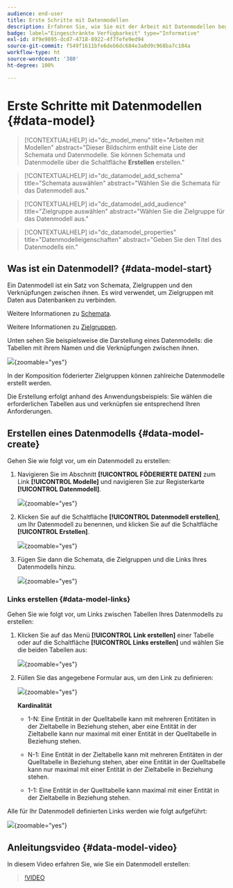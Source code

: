 ```yaml
---
audience: end-user
title: Erste Schritte mit Datenmodellen
description: Erfahren Sie, wie Sie mit der Arbeit mit Datenmodellen beginnen.
badge: label="Eingeschränkte Verfügbarkeit" type="Informative"
exl-id: 8f9e9895-dcd7-4718-8922-4f7fefe9ed94
source-git-commit: f549f1611bfe6deb6dc684e3a0d9c968ba7c184a
workflow-type: ht
source-wordcount: '380'
ht-degree: 100%

---
```


# Erste Schritte mit Datenmodellen {#data-model}

>[!CONTEXTUALHELP]
>id="dc_model_menu"
>title="Arbeiten mit Modellen"
>abstract="Dieser Bildschirm enthält eine Liste der Schemata und Datenmodelle. Sie können Schemata und Datenmodelle über die Schaltfläche **Erstellen** erstellen."

>[!CONTEXTUALHELP]
>id="dc_datamodel_add_schema"
>title="Schemata auswählen"
>abstract="Wählen Sie die Schemata für das Datenmodell aus."


>[!CONTEXTUALHELP]
>id="dc_datamodel_add_audience"
>title="Zielgruppe auswählen"
>abstract="Wählen Sie die Zielgruppe für das Datenmodell aus."

>[!CONTEXTUALHELP]
>id="dc_datamodel_properties"
>title="Datenmodelleigenschaften"
>abstract="Geben Sie den Titel des Datenmodells ein."


## Was ist ein Datenmodell? {#data-model-start}

Ein Datenmodell ist ein Satz von Schemata, Zielgruppen und den Verknüpfungen zwischen ihnen. Es wird verwendet, um Zielgruppen mit Daten aus Datenbanken zu verbinden.

Weitere Informationen zu [Schemata](../customer/schemas.md#schema-start).

Weitere Informationen zu [Zielgruppen](../start/audiences.md).

Unten sehen Sie beispielsweise die Darstellung eines Datenmodells: die Tabellen mit ihrem Namen und die Verknüpfungen zwischen ihnen.

![](assets/datamodel.png){zoomable="yes"}

In der Komposition föderierter Zielgruppen können zahlreiche Datenmodelle erstellt werden.

Die Erstellung erfolgt anhand des Anwendungsbeispiels: Sie wählen die erforderlichen Tabellen aus und verknüpfen sie entsprechend Ihren Anforderungen.

## Erstellen eines Datenmodells {#data-model-create}

Gehen Sie wie folgt vor, um ein Datenmodell zu erstellen:

1. Navigieren Sie im Abschnitt **[!UICONTROL FÖDERIERTE DATEN]** zum Link **[!UICONTROL Modelle]** und navigieren Sie zur Registerkarte **[!UICONTROL Datenmodell]**.

   ![](assets/datamodel_create.png){zoomable="yes"}

1. Klicken Sie auf die Schaltfläche **[!UICONTROL Datenmodell erstellen]**, um Ihr Datenmodell zu benennen, und klicken Sie auf die Schaltfläche **[!UICONTROL Erstellen]**.

   ![](assets/datamodel_name.png){zoomable="yes"}

1. Fügen Sie dann die Schemata, die Zielgruppen und die Links Ihres Datenmodells hinzu.

   ![](assets/datamodel_schemas.png){zoomable="yes"}

### Links erstellen {#data-model-links}

Gehen Sie wie folgt vor, um Links zwischen Tabellen Ihres Datenmodells zu erstellen:

1. Klicken Sie auf das Menü **[!UICONTROL Link erstellen]** einer Tabelle oder auf die Schaltfläche **[!UICONTROL Links erstellen]** und wählen Sie die beiden Tabellen aus:

   ![](assets/datamodel_createlinks.png){zoomable="yes"}

1. Füllen Sie das angegebene Formular aus, um den Link zu definieren:

   ![](assets/datamodel_link.png){zoomable="yes"}

   **Kardinalität**

   * 1-N: Eine Entität in der Quelltabelle kann mit mehreren Entitäten in der Zieltabelle in Beziehung stehen, aber eine Entität in der Zieltabelle kann nur maximal mit einer Entität in der Quelltabelle in Beziehung stehen.

   * N-1: Eine Entität in der Zieltabelle kann mit mehreren Entitäten in der Quelltabelle in Beziehung stehen, aber eine Entität in der Quelltabelle kann nur maximal mit einer Entität in der Zieltabelle in Beziehung stehen.

   * 1-1: Eine Entität in der Quelltabelle kann maximal mit einer Entität in der Zieltabelle in Beziehung stehen.

Alle für Ihr Datenmodell definierten Links werden wie folgt aufgeführt:

![](assets/datamodel_alllinks.png){zoomable="yes"}

## Anleitungsvideo {#data-model-video}

In diesem Video erfahren Sie, wie Sie ein Datenmodell erstellen:

>[!VIDEO](https://video.tv.adobe.com/v/3432020)
